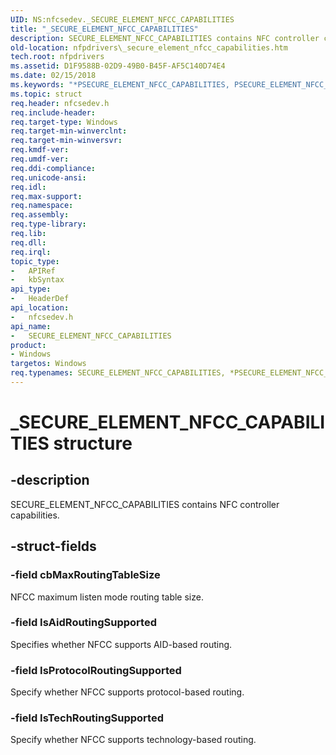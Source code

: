 ```yaml
---
UID: NS:nfcsedev._SECURE_ELEMENT_NFCC_CAPABILITIES
title: "_SECURE_ELEMENT_NFCC_CAPABILITIES"
description: SECURE_ELEMENT_NFCC_CAPABILITIES contains NFC controller capabilities.
old-location: nfpdrivers\_secure_element_nfcc_capabilities.htm
tech.root: nfpdrivers
ms.assetid: D1F9588B-02D9-49B0-B45F-AF5C140D74E4
ms.date: 02/15/2018
ms.keywords: "*PSECURE_ELEMENT_NFCC_CAPABILITIES, PSECURE_ELEMENT_NFCC_CAPABILITIES, P_SECURE_ELEMENT_NFCC_CAPABILITIES, P_SECURE_ELEMENT_NFCC_CAPABILITIES structure pointer [Near-Field Proximity Drivers], SECURE_ELEMENT_NFCC_CAPABILITIES, SECURE_ELEMENT_NFCC_CAPABILITIES structure [Near-Field Proximity Drivers], _SECURE_ELEMENT_NFCC_CAPABILITIES, nfcsedev/P_SECURE_ELEMENT_NFCC_CAPABILITIES, nfcsedev/_SECURE_ELEMENT_NFCC_CAPABILITIES, nfpdrivers._secure_element_nfcc_capabilities"
ms.topic: struct
req.header: nfcsedev.h
req.include-header: 
req.target-type: Windows
req.target-min-winverclnt: 
req.target-min-winversvr: 
req.kmdf-ver: 
req.umdf-ver: 
req.ddi-compliance: 
req.unicode-ansi: 
req.idl: 
req.max-support: 
req.namespace: 
req.assembly: 
req.type-library: 
req.lib: 
req.dll: 
req.irql: 
topic_type:
-	APIRef
-	kbSyntax
api_type:
-	HeaderDef
api_location:
-	nfcsedev.h
api_name:
-	SECURE_ELEMENT_NFCC_CAPABILITIES
product:
- Windows
targetos: Windows
req.typenames: SECURE_ELEMENT_NFCC_CAPABILITIES, *PSECURE_ELEMENT_NFCC_CAPABILITIES
---
```


# _SECURE_ELEMENT_NFCC_CAPABILITIES structure


## -description


SECURE_ELEMENT_NFCC_CAPABILITIES contains NFC controller capabilities. 


## -struct-fields




### -field cbMaxRoutingTableSize

NFCC maximum listen mode routing table size.


### -field IsAidRoutingSupported

Specifies whether NFCC supports AID-based routing.



### -field IsProtocolRoutingSupported

Specify whether NFCC supports protocol-based routing.


### -field IsTechRoutingSupported

Specify whether NFCC supports technology-based routing.

